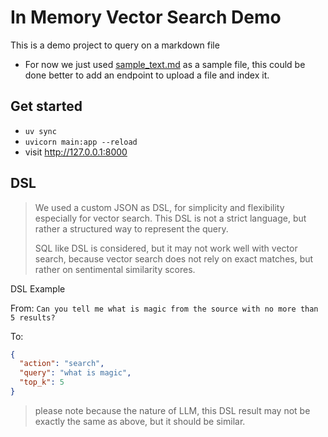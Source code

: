 # In Memory Vector Search Demo

This is a demo project to query on a markdown file

- For now we just used [sample_text.md](adapters/driven/markdown_repository/sample_text.md) as a sample file, this could
  be done better to add an endpoint to upload a file and index it.

## Get started

- `uv sync`
- `uvicorn main:app --reload`
- visit http://127.0.0.1:8000

## DSL

> We used a custom JSON as DSL, for simplicity and flexibility especially for vector search.
> This DSL is not a strict language, but rather a structured way to represent the query.
> 
> SQL like DSL is considered, but it may not work well with vector search, because vector search does not rely on exact
> matches, but rather on sentimental similarity scores.

DSL Example

From:
`Can you tell me what is magic from the source with no more than 5 results?`

To:

```json
{
  "action": "search",
  "query": "what is magic",
  "top_k": 5
}
```

> please note because the nature of LLM, this DSL result may not be exactly the same as above, but it should be similar.
